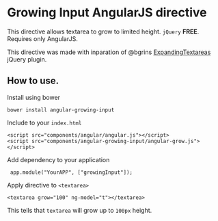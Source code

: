 # Growing Input AngularJS directive

This directive allows textarea to grow to limited  height. `jQuery` **FREE**. Requires only AngularJS.

This directive was made with inparation of @bgrins [ExpandingTextareas](https://github.com/bgrins/ExpandingTextareas) jQuery plugin.

## How to use.

Install using bower

    bower install angular-growing-input

Include to your `index.html`

    <script src="components/angular/angular.js"></script>
    <script src="components/angular-growing-input/angular-grow.js"></script>

Add dependency to your application

     app.module("YourAPP", ["growingInput"]);

Apply directive to `<textarea>`

    <textarea grow="100" ng-model="t"></textarea>

This tells that `textarea` will grow up to `100px` height.